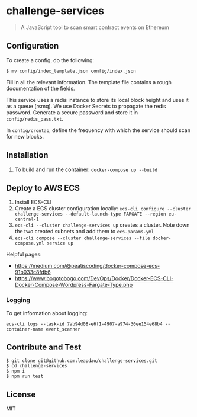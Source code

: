 # challenge-services

> A JavaScript tool to scan smart contract events on Ethereum

## Configuration

To create a config, do the following:

```
$ mv config/index_template.json config/index.json
```

Fill in all the relevant information. The template file contains a rough
documentation of the fields.

This service uses a redis instance to store its local block height and uses it
as a queue (rsmq). We use Docker Secrets to propagate the redis password.
Generate a secure password and store it in `config/redis_pass.txt`.

In `config/crontab`, define the frequency with which the service should scan
for new blocks.

## Installation

1. To build and run the container: `docker-compose up --build`

## Deploy to AWS ECS

1. Install ECS-CLI
1. Create a ECS cluster configuration locally: `ecs-cli configure --cluster challenge-services --default-launch-type FARGATE --region eu-central-1`
1. `ecs-cli --cluster challenge-services up` creates a cluster. Note down the two created subnets and add them to `ecs-params.yml`
1. `ecs-cli compose --cluster challenge-services --file docker-compose.yml service up`

Helpful pages:

- https://medium.com/@peatiscoding/docker-compose-ecs-91b033c8fdb6
- https://www.bogotobogo.com/DevOps/Docker/Docker-ECS-CLI-Docker-Compose-Wordpress-Fargate-Type.php

### Logging

To get information about logging:

```
ecs-cli logs --task-id 7ab94d08-e6f1-4907-a974-30ee154e68b4 --container-name event_scanner
```

## Contribute and Test

```
$ git clone git@github.com:leapdao/challenge-services.git
$ cd challenge-services
$ npm i
$ npm run test
```

## License

MIT
